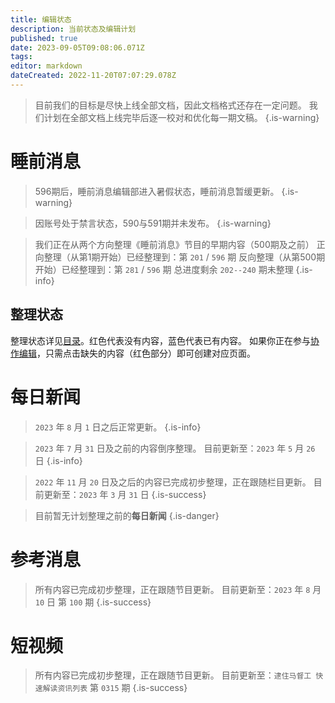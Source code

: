 ```yaml
---
title: 编辑状态
description: 当前状态及编辑计划
published: true
date: 2023-09-05T09:08:06.071Z
tags: 
editor: markdown
dateCreated: 2022-11-20T07:07:29.078Z
---
```


> 目前我们的目标是尽快上线全部文档，因此文档格式还存在一定问题。
> 我们计划在全部文档上线完毕后逐一校对和优化每一期文稿。
{.is-warning}


# 睡前消息

> 596期后，睡前消息编辑部进入暑假状态，睡前消息暂缓更新。
{.is-warning}

> 因账号处于禁言状态，590与591期并未发布。
{.is-warning}

> 我们正在从两个方向整理《睡前消息》节目的早期内容（500期及之前）
> 正向整理（从第1期开始）已经整理到：第 `201` / `596` 期
> 反向整理（从第500期开始）已经整理到：第 `281` / `596` 期
> 总进度剩余 `202--240` 期未整理
{.is-info}

## 整理状态

整理状态详见[目录](/main.md)。红色代表没有内容，蓝色代表已有内容。
如果你正在参与[协作编辑](/editing.md)，只需点击缺失的内容（红色部分）即可创建对应页面。

# 每日新闻

> `2023` 年 `8` 月 `1` 日之后正常更新。
{.is-info}

> `2023` 年 `7` 月 `31` 日及之前的内容倒序整理。
> 目前更新至：`2023` 年 `5` 月 `26` 日
{.is-info}

> `2022` 年 `11` 月 `20` 日及之后的内容已完成初步整理，正在跟随栏目更新。
> 目前更新至：`2023` 年 `3` 月 `31` 日
{.is-success}

> 目前暂无计划整理之前的**每日新闻**
{.is-danger}

# 参考消息

> 所有内容已完成初步整理，正在跟随节目更新。
> 目前更新至：`2023` 年 `8` 月 `10` 日 第 `100` 期
{.is-success}

# 短视频

> 所有内容已完成初步整理，正在跟随节目更新。
> 目前更新至：`逮住马督工 快速解读资讯列表` 第 `0315` 期
{.is-success}
